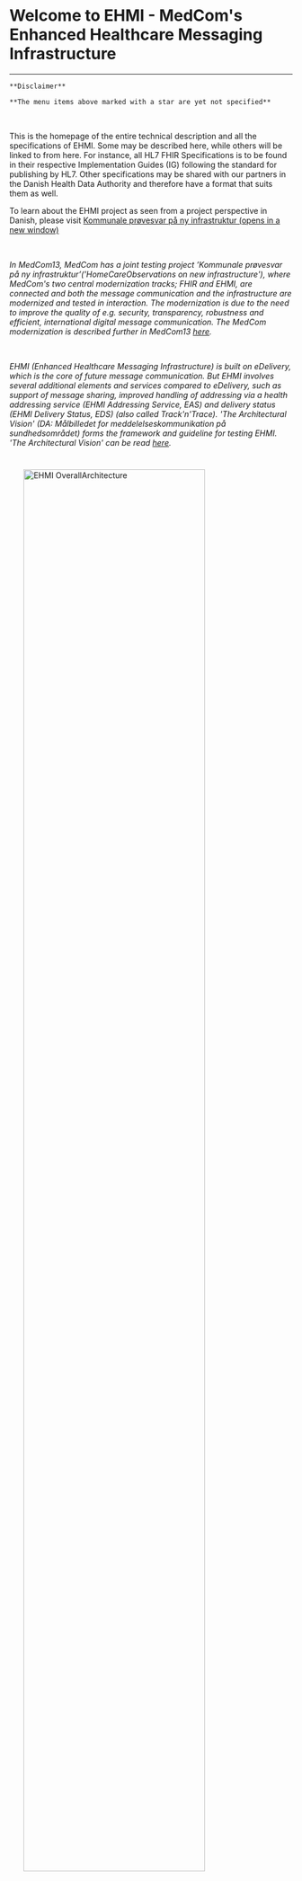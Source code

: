 # Welcome to EHMI - MedCom's Enhanced Healthcare Messaging Infrastructure

***

    **Disclaimer** 
    
    **The menu items above marked with a star are yet not specified**
       
<br/> 


This is the homepage of the entire technical description and all the specifications of EHMI. Some may be described here, while others will be linked to from here. For instance, all HL7 FHIR Specifications is to be found in their respective Implementation Guides (IG) following the standard for publishing by HL7. Other specifications may be shared with our partners in the Danish Health Data Authority and therefore have a format that suits them as well.

To learn about the EHMI project as seen from a project perspective in Danish, please visit <a href="https://medcom.dk/projekter/kommunale-proevesvar-paa-ny-infrastruktur/" target="blank"> Kommunale prøvesvar på ny infrastruktur (opens in a new window)</a>

<br/> 

*In MedCom13, MedCom has a joint testing project ’Kommunale prøvesvar på ny infrastruktur’('HomeCareObservations on new infrastructure'), where MedCom's two central modernization tracks; FHIR and EHMI, are connected and both the message communication and the infrastructure are modernized and tested in interaction. The modernization is due to the need to improve the quality of e.g. security, transparency, robustness and efficient, international digital message communication. The MedCom modernization is described further in MedCom13 <a href="https://medcom.dk/modernisering/" target="_blank">here</a>.*

<br/>

*EHMI (Enhanced Healthcare Messaging Infrastructure) is built on eDelivery, which is the core of future message communication. But EHMI involves several additional elements and services compared to eDelivery, such as support of message sharing, improved handling of addressing via a health addressing service (EHMI Addressing Service, EAS) and delivery status (EHMI Delivery Status, EDS) (also called Track'n'Trace). 'The Architectural Vision' (DA: Målbilledet for meddelelseskommunikation på sundhedsområdet) forms the framework and guideline for testing EHMI. 'The Architectural Vision' can be read <a href="https://sundhedsdatastyrelsen.dk/da/rammer-og-retningslinjer/om-referencearkitektur-og-standarder/referencearkitekturer" target="blank"> here</a>.*

<figure style="margin-left: 0px; margin-right: 0px; width: 100%;">
<a href="ehmi-OverallArchitecture.png" target="_blank"> <img src="ehmi-OverallArchitecture.png" alt="EHMI OverallArchitecture" style="width:80%; height:auto; margin-left:5%; margin-right:15%; margin-top:5%; margin-bottom:5%;" id="Fig1"></a>
<figcaption text-align="left"><b>Figure 1: EHMI Overall Architecture  </b></figcaption>
</figure>

**For now, specifications published here at 01-04-2024 will focus on the Production pilot for EHMI and are therefore narrowed down to show only what is currently ready. Later in 2024 several more specifications and descriptions will be released on these sites and make the documentation more comprehensive.**
   
<br/> 


**Table of content for Production pilot for EHMI**
- <a href="https://medcomdk.github.io/ehmi/assets/documents/production-pilot/" target="blank"> EHMI Production Pilot Description</a>
   - <a href="https://medcomdk.github.io/ehmi/assets/documents/#ehmi-core-description/" target="blank"> EHMI Core Description</a>
   - <a href="https://medcomdk.github.io/ehmi/assets/documents/production-pilot/#ehmi-core-security-description/" target="blank"> EHMI Core Security Description</a>
   - <a href="https://medcomdk.github.io/ehmi/assets/documents/production-pilot/#ehmi-delivery-status-description/" target="blank"> EHMI Delivery Status Description</a>
   - <a href="https://medcomdk.github.io/ehmi/assets/documents/production-pilot/#ehmi-delivery-status-security-description/" target="blank"> EHMI Delivery Status Security Description</a>

**Table of content for EHMI Specifications (published April 1, 2024)**
- <a href="https://medcomdk.github.io/ehmi/assets/documents/ecore/" target="blank"> EHMI Core</a> 
   - <a href="https://medcomdk.github.io/ehmi/assets/documents/ecore/ehmiSBDH/" target="blank"> ehmiSBDH</a>
   - <a href="https://medcomdk.github.io/ehmi/assets/documents/ecore/ehmiSMP/" target="blank"> ehmiSMP</a>
- <a href="https://medcomdk.github.io/ehmi/assets/documents/eds/" target="blank"> EHMI Delivery Status</a> 
   - <a href="https://medcomdk.github.io/ehmi/assets/documents/eds/" target="blank"> EHMI Delivery Status</a>
- <a href="https://medcomdk.github.io/ehmi/assets/documents/eas/" target="blank"> EHMI Addressing Service*</a>
- <a href="https://medcomdk.github.io/ehmi/assets/documents/eer/" target="blank"> EHMI Endpoint Register*</a>
- <a href="https://medcomdk.github.io/ehmi/assets/documents/egov/" target="blank"> EHMI Governance*</a>
- <a href="https://medcomdk.github.io/ehmi/assets/documents/security/" target="blank"> EHMI Security</a>
- <a href="https://medcomdk.github.io/ehmi/assets/documents/glossary/" target="blank"> EHMI Glossary</a>
- <a href="https://medcomdk.github.io/ehmi/assets/ehmi_ecosystem.html" target="blank"> EHMI Ecosystem</a>





<br/> 

